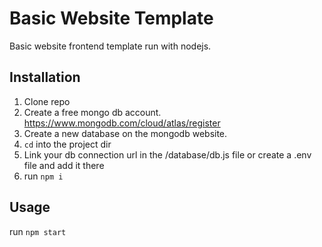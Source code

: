 # Basic Website Template

Basic website frontend template run with nodejs. 

## Installation

1. Clone repo
2. Create a free mongo db account. https://www.mongodb.com/cloud/atlas/register
3. Create a new database on the mongodb website.
4. <code>cd</code> into the project dir
4. Link your db connection url in the /database/db.js file or create a .env file and add it there
5. run <code>npm i</code>

## Usage

run <code>npm start</code>
